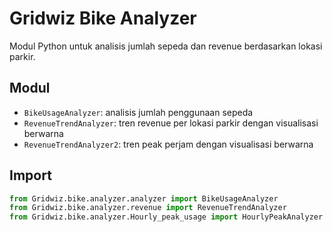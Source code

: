 # Gridwiz Bike Analyzer

Modul Python untuk analisis jumlah sepeda dan revenue berdasarkan lokasi parkir.

## Modul
- `BikeUsageAnalyzer`: analisis jumlah penggunaan sepeda
- `RevenueTrendAnalyzer`: tren revenue per lokasi parkir dengan visualisasi berwarna
- `RevenueTrendAnalyzer2`: tren peak perjam dengan visualisasi berwarna

## Import
```python
from Gridwiz.bike.analyzer.analyzer import BikeUsageAnalyzer
from Gridwiz.bike.analyzer.revenue import RevenueTrendAnalyzer
from Gridwiz.bike.analyzer.Hourly_peak_usage import HourlyPeakAnalyzer
```
